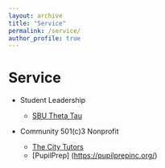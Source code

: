 ```yaml
---
layout: archive
title: "Service"
permalink: /service/
author_profile: true
---
```


Service
======
  * Student Leadership
      * [SBU Theta Tau](https://thetatausbu.com/)

  * Community 501(c)3 Nonprofit
      * [The City Tutors](https://www.thecitytutors.org/)
      * [PupilPrep] (https://pupilprepinc.org/)


